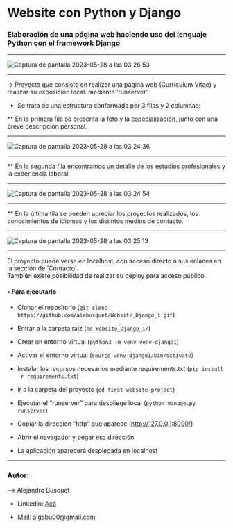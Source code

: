 # Website con Python y Django

### Elaboración de una página web haciendo uso del lenguaje Python con el framework Django
-----

![Captura de pantalla 2023-05-28 a las 03 26 53](https://github.com/alebusquet/Website_Django_1/assets/110254796/ae735cdc-6f7b-4c9f-b60b-da83b702373e)

-----

-> Proyecto que consiste en realizar una página web (Currículum Vitae) y realizar su exposición local. mediante 'runserver'.

* Se trata de una estructura conformada por 3 filas y 2 columnas:

** En la primera fila se presenta la foto y la especialización, junto con una breve descripción personal.

-----

![Captura de pantalla 2023-05-28 a las 03 24 36](https://github.com/alebusquet/Website_Django_1/assets/110254796/4f6c7bd1-adc6-4b6d-ba45-b23ba224cb6e)

-----

** En la segunda fila encontramos un detalle de los estudios profesionales y la experiencia laboral.

-----

![Captura de pantalla 2023-05-28 a las 03 24 54](https://github.com/alebusquet/Website_Django_1/assets/110254796/1180fb24-1bec-49c0-94df-cd269ca4ed52)

-----

** En la última fila se pueden apreciar los proyectos realizados, los conocimientos de idiomas y los distintos medios de contacto.

-----

![Captura de pantalla 2023-05-28 a las 03 25 13](https://github.com/alebusquet/Website_Django_1/assets/110254796/fce762d2-0065-414f-a908-0a7f80042d0d)

-----

El proyecto puede verse en localhost, con acceso directo a sus enlaces en la sección de 'Contacto'.<br>
También existe posibilidad de realizar su deploy para acceso público.

#### •	Para ejecutarlo

-	Clonar el repositorio (`git clone https://github.com/alebusquet/Website_Django_1.git`)

-	Entrar a la carpeta raíz (`cd Website_Django_1/`)

-	Crear un entorno virtual (`python3 -m venv venv-django1`)

-	Activar el entorno virtual (`source venv-django1/bin/actívate`)

-	Instalar los recursos necesarios mediante requirements.txt (`pip install -r requirements.txt`)

-	Ir a la carpeta del proyecto (`cd first_website_project`)

-	Ejecutar el “runserver” para despliege local (`python manage.py runserver`)

-	Copiar la direccion “http” que aparece (http://127.0.0.1:8000/)

-	Abrir el navegador y pegar esa dirección

-	La aplicación aparecerá desplegada en localhost

-------

### Autor:

--> Alejandro Busquet

* Linkedin: [Acá](https://www.linkedin.com/in/alejandro-busquet/ "Acá")

* Mail: <a href="mailto:algabu00@gmail.com" target="_blank">algabu00@gmail.com</a>

